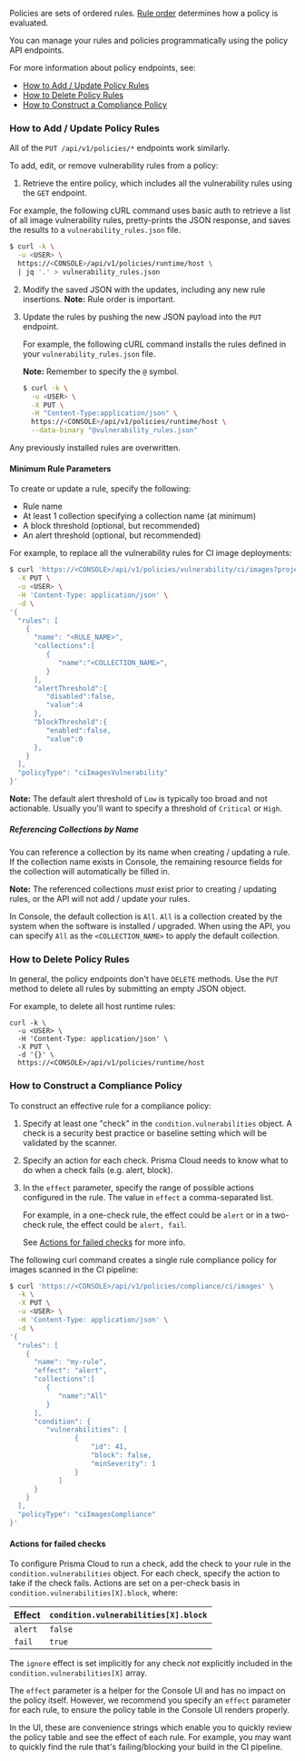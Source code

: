 Policies are sets of ordered rules.
[Rule order](https://docs.twistlock.com/docs/latest/configure/rule_ordering_pattern_matching.html) determines how a policy is evaluated.

You can manage your rules and policies programmatically using the policy API endpoints.

For more information about policy endpoints, see:

* [How to Add / Update Policy Rules](#how-to-add--update-policy-rules)
* [How to Delete Policy Rules](#how-to-delete-policy-rules)
* [How to Construct a Compliance Policy](#how-to-construct-a-compliance-policy)

### How to Add / Update Policy Rules

All of the `PUT /api/v1/policies/*` endpoints work similarly. 

To add, edit, or remove vulnerability rules from a policy:

1. Retrieve the entire policy, which includes all the vulnerability rules using the `GET` endpoint.

  For example, the following cURL command uses basic auth to retrieve a list of all image vulnerability rules, pretty-prints the JSON response, and saves the results to a `vulnerability_rules.json` file.

   ```bash
   $ curl -k \
     -u <USER> \
     https://<CONSOLE>/api/v1/policies/runtime/host \
     | jq '.' > vulnerability_rules.json
   ```

2. Modify the saved JSON with the updates, including any new rule insertions. **Note:** Rule order is important.

3. Update the rules by pushing the new JSON payload into the `PUT` endpoint.

   For example, the following cURL command installs the rules defined in your `vulnerability_rules.json` file.
   
   **Note:** Remember to specify the `@` symbol.

   ```bash
   $ curl -k \
     -u <USER> \
     -X PUT \
     -H "Content-Type:application/json" \
     https://<CONSOLE>/api/v1/policies/runtime/host \
     --data-binary "@vulnerability_rules.json"
   ```

Any previously installed rules are overwritten.

#### Minimum Rule Parameters

To create or update a rule, specify the following:

* Rule name
* At least 1 collection specifying a collection name (at minimum)
* A block threshold (optional, but recommended)
* An alert threshold (optional, but recommended)

For example, to replace all the vulnerability rules for CI image deployments:

```bash
$ curl 'https://<CONSOLE>/api/v1/policies/vulnerability/ci/images?project=<PROJECT>' \
  -X PUT \
  -u <USER> \
  -H 'Content-Type: application/json' \
  -d \
'{
  "rules": [
    {
      "name": "<RULE_NAME>",
      "collections":[
         {
            "name":"<COLLECTION_NAME>",
         }
      ],
      "alertThreshold":{
         "disabled":false,
         "value":4
      },
      "blockThreshold":{
         "enabled":false,
         "value":0
      },
    }
  ],
  "policyType": "ciImagesVulnerability"
}'
```

**Note:** The default alert threshold of `Low` is typically too broad and not actionable. Usually you'll want to specify a threshold of `Critical` or `High`.

##### Referencing Collections by Name

You can reference a collection by its name when creating / updating a rule.
If the collection name exists in Console, the remaining resource fields for the collection will automatically be filled in.

**Note:** The referenced collections *must* exist prior to creating / updating rules, or the API will not add / update your rules.

In Console, the default collection is `All`.
`All` is a collection created by the system when the software is installed / upgraded.
When using the API, you can specify `All` as the `<COLLECTION_NAME>` to apply the default collection.

### How to Delete Policy Rules

In general, the policy endpoints don't have `DELETE` methods.
Use the `PUT` method to delete all rules by submitting an empty JSON object.

For example, to delete all host runtime rules:

```
curl -k \
  -u <USER> \
  -H 'Content-Type: application/json' \
  -X PUT \
  -d '{}' \
  https://<CONSOLE>/api/v1/policies/runtime/host
```

### How to Construct a Compliance Policy

To construct an effective rule for a compliance policy:

1. Specify at least one "check" in the `condition.vulnerabilities` object.
A check is a security best practice or baseline setting which will be validated by the scanner.

2. Specify an action for each check.
Prisma Cloud needs to know what to do when a check fails (e.g. alert, block).

3. In the `effect` parameter, specify the range of possible actions configured in the rule.
The value in `effect` a comma-separated list.

   For example, in a one-check rule, the effect could be `alert` or in a two-check rule, the effect could be `alert, fail`.
	
   See [Actions for failed checks](#actions-for-failed-checks) for more info.

The following curl command creates a single rule compliance policy for images scanned in the CI pipeline:

```bash
$ curl 'https://<CONSOLE>/api/v1/policies/compliance/ci/images' \
  -k \
  -X PUT \
  -u <USER> \
  -H 'Content-Type: application/json' \
  -d \
'{
  "rules": [
    {
      "name": "my-rule",
      "effect": "alert",
      "collections":[
         {
            "name":"All"
         }
      ],
      "condition": {
         "vulnerabilities": [
         		{
         			"id": 41,
         			"block": false,
         			"minSeverity": 1
         		}
         	]
      }
    }
  ],
  "policyType": "ciImagesCompliance"
}'
```

#### Actions for failed checks

To configure Prisma Cloud to run a check, add the check to your rule in the `condition.vulnerabilities` object.
For each check, specify the action to take if the check fails.
Actions are set on a per-check basis in `condition.vulnerabilities[X].block`, where:

Effect |`condition.vulnerabilities[X].block`
---|---
`alert`|`false`
`fail`|`true`

The `ignore` effect is set implicitly for any check *not* explicitly included in the `condition.vulnerabilities[X]` array.

The `effect` parameter is a helper for the Console UI and has no impact on the policy itself.
However, we recommend you specify an `effect` parameter for each rule, to ensure the policy table in the Console UI renders properly.

In the UI, these are convenience strings which enable you to quickly review the policy table and see the effect of each rule.
For example, you may want to quickly find the rule that's failing/blocking your build in the CI pipeline.

